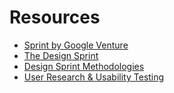 # Resources

- [Sprint by Google Venture](https://www.gv.com/sprint/)
- [The Design Sprint](https://www.thesprintbook.com/the-design-sprint)
- [Design Sprint Methodologies](https://designsprintkit.withgoogle.com/methodology/overview)
- [User Research & Usability Testing](/course/syllabus/developer/projects/in-house-design/user-research/)
